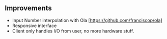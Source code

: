 ## Improvements
- Input Number interpolation with Ola [https://github.com/franciscop/ola]
- Responsive interface
- Client only handles I/O from user, no more hardware stuff.
